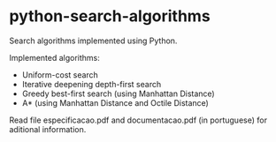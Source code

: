 # python-search-algorithms
Search algorithms implemented using Python.

Implemented algorithms:
- Uniform-cost search
- Iterative deepening depth-first search
- Greedy best-first search (using Manhattan Distance)
- A* (using Manhattan Distance and Octile Distance)

Read file especificacao.pdf and documentacao.pdf (in portuguese) for aditional information.